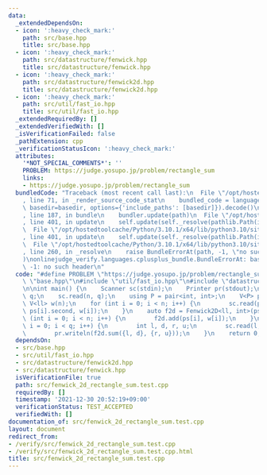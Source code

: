 ```yaml
---
data:
  _extendedDependsOn:
  - icon: ':heavy_check_mark:'
    path: src/base.hpp
    title: src/base.hpp
  - icon: ':heavy_check_mark:'
    path: src/datastructure/fenwick.hpp
    title: src/datastructure/fenwick.hpp
  - icon: ':heavy_check_mark:'
    path: src/datastructure/fenwick2d.hpp
    title: src/datastructure/fenwick2d.hpp
  - icon: ':heavy_check_mark:'
    path: src/util/fast_io.hpp
    title: src/util/fast_io.hpp
  _extendedRequiredBy: []
  _extendedVerifiedWith: []
  _isVerificationFailed: false
  _pathExtension: cpp
  _verificationStatusIcon: ':heavy_check_mark:'
  attributes:
    '*NOT_SPECIAL_COMMENTS*': ''
    PROBLEM: https://judge.yosupo.jp/problem/rectangle_sum
    links:
    - https://judge.yosupo.jp/problem/rectangle_sum
  bundledCode: "Traceback (most recent call last):\n  File \"/opt/hostedtoolcache/Python/3.10.1/x64/lib/python3.10/site-packages/onlinejudge_verify/documentation/build.py\"\
    , line 71, in _render_source_code_stat\n    bundled_code = language.bundle(stat.path,\
    \ basedir=basedir, options={'include_paths': [basedir]}).decode()\n  File \"/opt/hostedtoolcache/Python/3.10.1/x64/lib/python3.10/site-packages/onlinejudge_verify/languages/cplusplus.py\"\
    , line 187, in bundle\n    bundler.update(path)\n  File \"/opt/hostedtoolcache/Python/3.10.1/x64/lib/python3.10/site-packages/onlinejudge_verify/languages/cplusplus_bundle.py\"\
    , line 401, in update\n    self.update(self._resolve(pathlib.Path(included), included_from=path))\n\
    \  File \"/opt/hostedtoolcache/Python/3.10.1/x64/lib/python3.10/site-packages/onlinejudge_verify/languages/cplusplus_bundle.py\"\
    , line 401, in update\n    self.update(self._resolve(pathlib.Path(included), included_from=path))\n\
    \  File \"/opt/hostedtoolcache/Python/3.10.1/x64/lib/python3.10/site-packages/onlinejudge_verify/languages/cplusplus_bundle.py\"\
    , line 260, in _resolve\n    raise BundleErrorAt(path, -1, \"no such header\"\
    )\nonlinejudge_verify.languages.cplusplus_bundle.BundleErrorAt: base.hpp: line\
    \ -1: no such header\n"
  code: "#define PROBLEM \"https://judge.yosupo.jp/problem/rectangle_sum\"\n\n#include\
    \ \"base.hpp\"\n#include \"util/fast_io.hpp\"\n#include \"datastructure/fenwick2d.hpp\"\
    \n\nint main() {\n    Scanner sc(stdin);\n    Printer pr(stdout);\n    int n,\
    \ q;\n    sc.read(n, q);\n    using P = pair<int, int>;\n    V<P> ps(n);\n   \
    \ V<ll> w(n);\n    for (int i = 0; i < n; i++) {\n        sc.read(ps[i].first,\
    \ ps[i].second, w[i]);\n    }\n    auto f2d = Fenwick2D<ll, int>(ps);\n    for\
    \ (int i = 0; i < n; i++) {\n        f2d.add(ps[i], w[i]);\n    }\n    for (int\
    \ i = 0; i < q; i++) {\n        int l, d, r, u;\n        sc.read(l, d, r, u);\n\
    \        pr.writeln(f2d.sum({l, d}, {r, u}));\n    }\n    return 0;\n}\n"
  dependsOn:
  - src/base.hpp
  - src/util/fast_io.hpp
  - src/datastructure/fenwick2d.hpp
  - src/datastructure/fenwick.hpp
  isVerificationFile: true
  path: src/fenwick_2d_rectangle_sum.test.cpp
  requiredBy: []
  timestamp: '2021-12-30 20:52:19+09:00'
  verificationStatus: TEST_ACCEPTED
  verifiedWith: []
documentation_of: src/fenwick_2d_rectangle_sum.test.cpp
layout: document
redirect_from:
- /verify/src/fenwick_2d_rectangle_sum.test.cpp
- /verify/src/fenwick_2d_rectangle_sum.test.cpp.html
title: src/fenwick_2d_rectangle_sum.test.cpp
---
```

